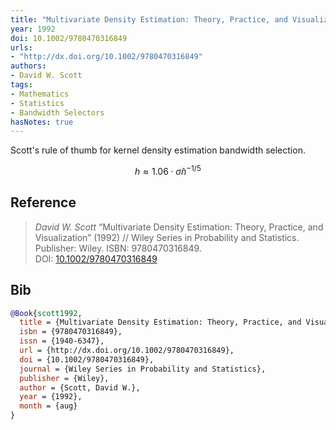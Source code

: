 ```yaml
---
title: "Multivariate Density Estimation: Theory, Practice, and Visualization"
year: 1992
doi: 10.1002/9780470316849
urls:
- "http://dx.doi.org/10.1002/9780470316849"
authors:
- David W. Scott
tags:
- Mathematics
- Statistics
- Bandwidth Selectors
hasNotes: true
---
```


Scott's rule of thumb for kernel density estimation bandwidth selection.

$$
  h \approx 1.06 \cdot \hat{\sigma} n^{-1/5}
$$

## Reference

> <i>David W. Scott</i> “Multivariate Density Estimation: Theory, Practice, and Visualization” (1992) // Wiley Series in Probability and Statistics. Publisher: Wiley. ISBN:&nbsp;9780470316849. DOI:&nbsp;<a href='https://doi.org/10.1002/9780470316849'>10.1002/9780470316849</a>

## Bib

```bib
@Book{scott1992,
  title = {Multivariate Density Estimation: Theory, Practice, and Visualization},
  isbn = {9780470316849},
  issn = {1940-6347},
  url = {http://dx.doi.org/10.1002/9780470316849},
  doi = {10.1002/9780470316849},
  journal = {Wiley Series in Probability and Statistics},
  publisher = {Wiley},
  author = {Scott, David W.},
  year = {1992},
  month = {aug}
}
```
